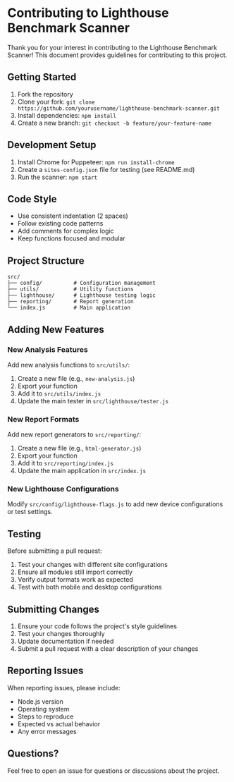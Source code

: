 # Contributing to Lighthouse Benchmark Scanner

Thank you for your interest in contributing to the Lighthouse Benchmark Scanner! This document provides guidelines for contributing to this project.

## Getting Started

1. Fork the repository
2. Clone your fork: `git clone https://github.com/yourusername/lighthouse-benchmark-scanner.git`
3. Install dependencies: `npm install`
4. Create a new branch: `git checkout -b feature/your-feature-name`

## Development Setup

1. Install Chrome for Puppeteer: `npm run install-chrome`
2. Create a `sites-config.json` file for testing (see README.md)
3. Run the scanner: `npm start`

## Code Style

- Use consistent indentation (2 spaces)
- Follow existing code patterns
- Add comments for complex logic
- Keep functions focused and modular

## Project Structure

```
src/
├── config/          # Configuration management
├── utils/           # Utility functions
├── lighthouse/      # Lighthouse testing logic
├── reporting/       # Report generation
└── index.js         # Main application
```

## Adding New Features

### New Analysis Features
Add new analysis functions to `src/utils/`:
1. Create a new file (e.g., `new-analysis.js`)
2. Export your function
3. Add it to `src/utils/index.js`
4. Update the main tester in `src/lighthouse/tester.js`

### New Report Formats
Add new report generators to `src/reporting/`:
1. Create a new file (e.g., `html-generator.js`)
2. Export your function
3. Add it to `src/reporting/index.js`
4. Update the main application in `src/index.js`

### New Lighthouse Configurations
Modify `src/config/lighthouse-flags.js` to add new device configurations or test settings.

## Testing

Before submitting a pull request:
1. Test your changes with different site configurations
2. Ensure all modules still import correctly
3. Verify output formats work as expected
4. Test with both mobile and desktop configurations

## Submitting Changes

1. Ensure your code follows the project's style guidelines
2. Test your changes thoroughly
3. Update documentation if needed
4. Submit a pull request with a clear description of your changes

## Reporting Issues

When reporting issues, please include:
- Node.js version
- Operating system
- Steps to reproduce
- Expected vs actual behavior
- Any error messages

## Questions?

Feel free to open an issue for questions or discussions about the project.
